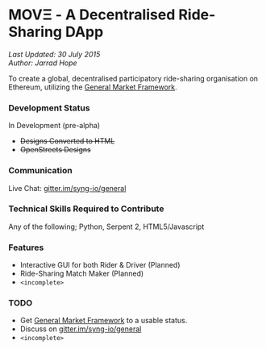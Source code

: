 MOVΞ - A Decentralised Ride-Sharing DApp
=================================

_Last Updated: 30 July 2015_  
_Author: Jarrad Hope_

To create a global, decentralised participatory ride-sharing organisation on Ethereum, utilizing the [General Market Framework](https://github.com/syng-io/general-market-framework).


### Development Status

In Development (pre-alpha)

- <del>Designs Converted to HTML</del>
- <del>OpenStreets Designs</del>

### Communication

Live Chat: [gitter.im/syng-io/general](http://gitter.im/syng-io/general)

### Technical Skills Required to Contribute

Any of the following; Python, Serpent 2, HTML5/Javascript

### Features

- Interactive GUI for both Rider & Driver (Planned)
- Ride-Sharing Match Maker (Planned)
- `<incomplete>`

### TODO

- Get [General Market Framework](https://github.com/syng-io/general-market-framework) to a usable status.
- Discuss on [gitter.im/syng-io/general](http://gitter.im/syng-io/general)
- `<incomplete>`
